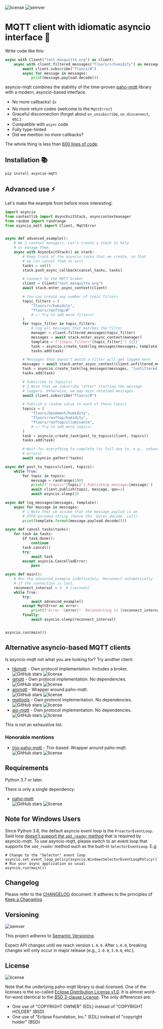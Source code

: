 ![license](https://img.shields.io/github/license/sbtinstruments/asyncio-mqtt)
![semver](https://img.shields.io/github/v/tag/sbtinstruments/asyncio-mqtt?sort=semver)

# MQTT client with idiomatic asyncio interface 🙌

Write code like this:

```python
async with Client("test.mosquitto.org") as client:
    async with client.filtered_messages("floors/+/humidity") as messages:
        await client.subscribe("floors/#")
        async for message in messages:
            print(message.payload.decode())
```

asyncio-mqtt combines the stability of the time-proven [paho-mqtt](https://github.com/eclipse/paho.mqtt.python) library with a modern, asyncio-based interface.

* No more callbacks! 👍
* No more return codes (welcome to the `MqttError`)
* Graceful disconnection (forget about `on_unsubscribe`, `on_disconnect`, etc.)
* Compatible with `async` code
* Fully type-hinted
* Did we mention no more callbacks?

The whole thing is less than [600 lines of code](https://github.com/sbtinstruments/asyncio-mqtt/blob/master/asyncio_mqtt/client.py).

## Installation 📚

`pip install asyncio-mqtt`

## Advanced use ⚡

Let's make the example from before more interesting:

```python
import asyncio
from contextlib import AsyncExitStack, asynccontextmanager
from random import randrange
from asyncio_mqtt import Client, MqttError


async def advanced_example():
    # We 💛 context managers. Let's create a stack to help
    # us manage them.
    async with AsyncExitStack() as stack:
        # Keep track of the asyncio tasks that we create, so that
        # we can cancel them on exit
        tasks = set()
        stack.push_async_callback(cancel_tasks, tasks)

        # Connect to the MQTT broker
        client = Client("test.mosquitto.org")
        await stack.enter_async_context(client)

        # You can create any number of topic filters
        topic_filters = (
            "floors/+/humidity",
            "floors/rooftop/#"
            # 👉 Try to add more filters!
        )
        for topic_filter in topic_filters:
            # Log all messages that matches the filter
            manager = client.filtered_messages(topic_filter)
            messages = await stack.enter_async_context(manager)
            template = f'[topic_filter="{topic_filter}"] {{}}'
            task = asyncio.create_task(log_messages(messages, template))
            tasks.add(task)

        # Messages that doesn't match a filter will get logged here
        messages = await stack.enter_async_context(client.unfiltered_messages())
        task = asyncio.create_task(log_messages(messages, "[unfiltered] {}"))
        tasks.add(task)

        # Subscribe to topic(s)
        # 🤔 Note that we subscribe *after* starting the message
        # loggers. Otherwise, we may miss retained messages.
        await client.subscribe("floors/#")

        # Publish a random value to each of these topics
        topics = (
            "floors/basement/humidity",
            "floors/rooftop/humidity",
            "floors/rooftop/illuminance",
            # 👉 Try to add more topics!
        )
        task = asyncio.create_task(post_to_topics(client, topics))
        tasks.add(task)

        # Wait for everything to complete (or fail due to, e.g., network
        # errors)
        await asyncio.gather(*tasks)

async def post_to_topics(client, topics):
    while True:
        for topic in topics:
            message = randrange(100)
            print(f'[topic="{topic}"] Publishing message={message}')
            await client.publish(topic, message, qos=1)
            await asyncio.sleep(2)

async def log_messages(messages, template):
    async for message in messages:
        # 🤔 Note that we assume that the message paylod is an
        # UTF8-encoded string (hence the `bytes.decode` call).
        print(template.format(message.payload.decode()))

async def cancel_tasks(tasks):
    for task in tasks:
        if task.done():
            continue
        task.cancel()
        try:
            await task
        except asyncio.CancelledError:
            pass

async def main():
    # Run the advanced_example indefinitely. Reconnect automatically
    # if the connection is lost.
    reconnect_interval = 3  # [seconds]
    while True:
        try:
            await advanced_example()
        except MqttError as error:
            print(f'Error "{error}". Reconnecting in {reconnect_interval} seconds.')
        finally:
            await asyncio.sleep(reconnect_interval)


asyncio.run(main())
```

## Alternative asyncio-based MQTT clients

Is asyncio-mqtt not what you are looking for? Try another client:

 * [hbmqtt](https://github.com/beerfactory/hbmqtt) - Own protocol implementation. Includes a broker.  
   ![GitHub stars](https://img.shields.io/github/stars/beerfactory/hbmqtt)
   ![license](https://img.shields.io/github/license/beerfactory/hbmqtt)
 * [gmqtt](https://github.com/wialon/gmqtt) - Own protocol implementation. No dependencies.  
   ![GitHub stars](https://img.shields.io/github/stars/wialon/gmqtt)
   ![license](https://img.shields.io/github/license/wialon/gmqtt)
 * [aiomqtt](https://github.com/mossblaser/aiomqtt) - Wrapper around paho-mqtt.  
   ![GitHub stars](https://img.shields.io/github/stars/mossblaser/aiomqtt)
   ![license](https://img.shields.io/github/license/mossblaser/aiomqtt)
 * [mqttools](https://github.com/eerimoq/mqttools) - Own protocol implementation. No dependencies.  
   ![GitHub stars](https://img.shields.io/github/stars/eerimoq/mqttools)
   ![license](https://img.shields.io/github/license/eerimoq/mqttools)
 * [aio-mqtt](https://github.com/NotJustAToy/aio-mqtt) - Own protocol implementation. No dependencies.  
   ![GitHub stars](https://img.shields.io/github/stars/NotJustAToy/aio-mqtt)
   ![license](https://img.shields.io/github/license/NotJustAToy/aio-mqtt)

This is not an exhaustive list.

### Honorable mentions

 * [trio-paho-mqtt](https://github.com/bkanuka/trio-paho-mqtt) - Trio-based. Wrapper around paho-mqtt.  
   ![GitHub stars](https://img.shields.io/github/stars/bkanuka/trio-paho-mqtt)
   ![license](https://img.shields.io/github/license/bkanuka/trio-paho-mqtt)

## Requirements

Python 3.7 or later.

There is only a single dependency:

 * [paho-mqtt](https://github.com/eclipse/paho.mqtt.python)  
   ![GitHub stars](https://img.shields.io/github/stars/eclipse/paho.mqtt.python) ![license](https://img.shields.io/github/license/eclipse/paho.mqtt.python)

## Note for Windows Users

Since Python 3.8, the default asyncio event loop is the `ProactorEventLoop`. Said loop [doesn't support the `add_reader` method](https://docs.python.org/3/library/asyncio-platforms.html#windows) that is required by asyncio-mqtt. To use asyncio-mqtt, please switch to an event loop that supports the `add_reader` method such as the built-in `SelectorEventLoop`. E.g:
```
# Change to the "Selector" event loop
asyncio.set_event_loop_policy(asyncio.WindowsSelectorEventLoopPolicy())
# Run your async application as usual
asyncio.run(main())
```

## Changelog

Please refer to the [CHANGELOG](https://github.com/sbtinstruments/asyncio-mqtt/blob/master/CHANGELOG.md) document. It adheres to the principles of [Keep a Changelog](https://keepachangelog.com/en/1.0.0/).

## Versioning

![semver](https://img.shields.io/github/v/tag/sbtinstruments/asyncio-mqtt?sort=semver)

This project adheres to [Semantic Versioning](https://semver.org/spec/v2.0.0.html).

Expect API changes until we reach version `1.0.0`. After `1.0.0`, breaking changes will only occur in major release (e.g., `2.0.0`, `3.0.0`, etc.).

## License

![license](https://img.shields.io/github/license/sbtinstruments/asyncio-mqtt)

Note that the underlying paho-mqtt library is dual-licensed. One of the licenses is the so-called [Eclipse Distribution License v1.0](https://www.eclipse.org/org/documents/edl-v10.php). It is almost word-for-word identical to the [BSD 3-clause License](https://opensource.org/licenses/BSD-3-Clause). The only differences are:
 * One use of "COPYRIGHT OWNER" (EDL) instead of "COPYRIGHT HOLDER" (BSD)
 * One use of "Eclipse Foundation, Inc." (EDL) instead of "copyright holder" (BSD)
